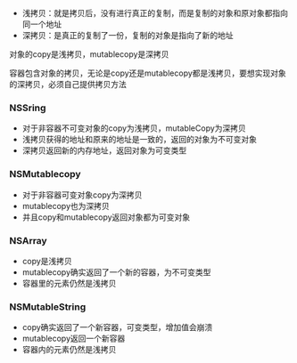 - 浅拷贝：就是拷贝后，没有进行真正的复制，而是复制的对象和原对象都指向同一个地址
- 深拷贝：是真正的复制了一份，复制的对象是指向了新的地址

对象的copy是浅拷贝，mutablecopy是深拷贝

容器包含对象的拷贝，无论是copy还是mutablecopy都是浅拷贝，要想实现对象的深拷贝，必须自己提供拷贝方法

### NSSring

- 对于非容器不可变对象的copy为浅拷贝，mutableCopy为深拷贝
- 浅拷贝获得的地址和原来的地址是一致的，返回的对象为不可变对象
- 深拷贝返回新的内存地址，返回对象为可变类型

### NSMutablecopy

- 对于非容器可变对象copy为深拷贝
- mutablecopy也为深拷贝
- 并且copy和mutablecopy返回对象都为可变对象

### NSArray

- copy是浅拷贝
- mutablecopy确实返回了一个新的容器，为不可变类型
- 容器里的元素仍然是浅拷贝

### NSMutableString

- copy确实返回了一个新容器，可变类型，增加值会崩溃
- mutablecopy返回一个新容器
- 容器内的元素仍然是浅拷贝